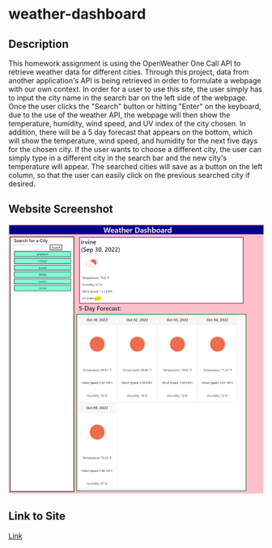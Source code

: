 # weather-dashboard

## Description
This homework assignment is using the OpenWeather One Call API to retrieve weather data for different cities. Through this project, data from another application's API is being retrieved in order to formulate a webpage with our own context. In order for a user to use this site, the user simply has to input the city name in the search bar on the left side of the webpage. Once the user clicks the "Search" button or hitting "Enter" on the keyboard, due to the use of the weather API, the webpage will then show the temperature, humidity, wind speed, and UV index of the city chosen. In addition, there will be a 5 day forecast that appears on the bottom, which will show the temperature, wind speed, and humidity for the next five days for the chosen city. If the user wants to choose a different city, the user can simply type in a different city in the search bar and the new city's temperature will appear. The searched cities will save as a button on the left column, so that the user can easily click on the previous searched city if desired. 

## Website Screenshot
![Alttext](./full-website.png)

## Link to Site
[Link](https://lydiakim10.github.io/weather-dashboard/)